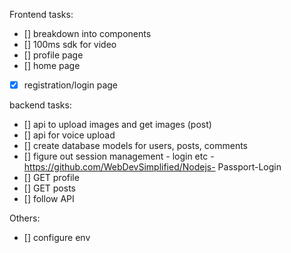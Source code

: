 Frontend tasks:
- [] breakdown into components
- [] 100ms sdk for video
- [] profile page
- [] home page
- [x] registration/login page

backend tasks:
- [] api to upload images and get images (post)
- [] api for voice upload
- [] create database models for users, posts, comments
- [] figure out session management - login etc - https://github.com/WebDevSimplified/Nodejs- Passport-Login
- [] GET profile
- [] GET posts
- [] follow API

Others:
- [] configure env
